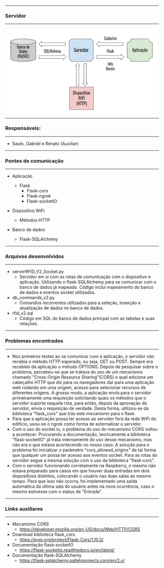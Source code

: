 ---------------------------------
### Servidor
---------------------------------

<p align="center">
  <img src="ServidorRFIDV2.png" width="500" title="Servidor RFID">
</p>

---------------------------------
### Responsáveis:
---------------------------------
  * Saulo, Gabriel e Renato (Auxiliar)

---------------------------------
### Pontes de comunicação
---------------------------------
 * Aplicação
   * Flask
     * Flask-cors
     * Flask-ngrok
     * Flask-socketIO

 * Dispositivo WiFi
   * Métodos HTTP
 * Banco de dados
   * Flask-SQLAlchemy

---------------------------------
### Arquivos desenvolvidos
---------------------------------
 * serverRFID_V2_Socket.py
   * Servidor em si com as rotas de comunicação com o dispositivo e aplicação. Utilizando o flask-SQLAlchemy para se comunicar com o banco de dados já mapeado. Código inclui mapeamento do banco de dados e eventos socket utilizados.
 * db_commands_v2.py
   * Comandos recorrentes utilizados para a seleção, inserção e atualização de dados no banco de dados.
 * rfid_v2.sql
   * Código em SQL do banco de dados princpal com as tabelas e suas relações.

---------------------------------
### Problemas encontrados
---------------------------------
 * Nos primeiros testes ao se comunicar com a aplicação, o servidor não recebia o método HTTP esperado, ou seja, GET ou POST. Sempre era recebido da aplicação o método OPTIONS. Depois de pesquisar sobre o problema, percebeu-se que se tratava do uso de um mecanismo chamado "Cross-Origin Resource Sharing"(CORS) o qual adiciona um cabeçalho HTTP que diz para os navegadores dar para uma aplicação web rodando em uma origem, acesso para selecionar recursos de diferentes origens. A grosso modo, a aplicação envia para o servidor primeiramente uma requisição solicitando quais os métodos que o servidor suporta naquela rota, para então, depois da aprovação do servidor, envia o requisição de verdade. Desta forma, utilizou-se da biblioteca "flask_cors" que trás este mecanismo para o flask.
 * Para que a aplicação possa ter acesso ao servidor fora da rede WiFi do edifício, usou-se o ngrok como forma de externalizar o servidor.
 * Com o uso do socket.io, o problema do uso do mecanismo CORS voltou a acontecer. Procurando a documentação, teoricamente a biblioteca "flask-socketIO" já trata internamente do uso desse mecanismo, mas não era o que estava acontecendo no nosso caso. A solução para o problema foi inicializar o parâmetro "cors_allowed_origins" de tal forma que qualquer um possa ter acesso aos eventos socket. Para as rotas do servidor segue a mesma solução com o uso da biblioteca "flask-cors".
 * Com o servidor funcionando corretamente na Raspberry, o mesmo não estava preparado para casos em que houver duas entradas em dois dispositivos distintos, colocando o usuário nas duas salas ao mesmo tempo. Para que isso não ocorra, foi implementado uma saída automática da última sala do usuário antes na nova ocorrência, caso o mesmo estivesse com o status de "Entrada".
---------------------------------
### Links auxiliares
---------------------------------
 * Mecanismo CORS
   * https://developer.mozilla.org/en-US/docs/Web/HTTP/CORS
 * Download biblioteca flask_cors
   * https://pypi.org/project/Flask-Cors/1.10.3/
 * Documentação flask-socketIO
   * https://flask-socketio.readthedocs.io/en/latest/
 * Documentação flask-SQLAlchemy
   * https://flask-sqlalchemy.palletsprojects.com/en/2.x/